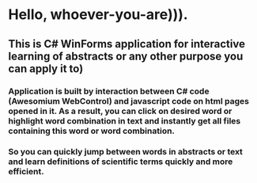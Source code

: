 # Hello, whoever-you-are))).

## This is C# WinForms application for interactive learning of abstracts or any other purpose you can apply it to)

### Application is built by interaction between C# code (Awesomium WebControl) and javascript code on html pages opened in it. As a result, you can click on desired word or highlight word combination in text and instantly get all files containing this word or word combination.

### So you can quickly jump between words in abstracts or text and learn definitions of scientific terms quickly and more efficient.
